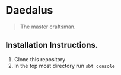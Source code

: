 # Daedalus

>The master craftsman.

## Installation Instructions.

1. Clone this repository
2. In the top most directory run ```sbt console```